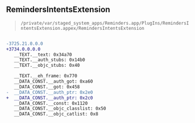 ## RemindersIntentsExtension

> `/private/var/staged_system_apps/Reminders.app/PlugIns/RemindersIntentsExtension.appex/RemindersIntentsExtension`

```diff

-3725.21.0.0.0
+3734.0.0.0.0
   __TEXT.__text: 0x34a70
   __TEXT.__auth_stubs: 0x14b0
   __TEXT.__objc_stubs: 0x40

   __TEXT.__eh_frame: 0x770
   __DATA_CONST.__auth_got: 0xa60
   __DATA_CONST.__got: 0x458
-  __DATA_CONST.__auth_ptr: 0x2e0
+  __DATA_CONST.__auth_ptr: 0x2c0
   __DATA_CONST.__const: 0x1120
   __DATA_CONST.__objc_classlist: 0x50
   __DATA_CONST.__objc_catlist: 0x8

```
